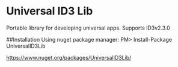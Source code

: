 # Universal ID3 Lib
Portable library for developing universal apps.
Supports ID3v2.3.0

##Installation
Using nuget package manager:
PM> Install-Package UniversalID3Lib

https://www.nuget.org/packages/UniversalID3Lib/
